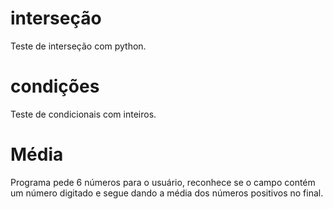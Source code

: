 # interseção
 Teste de interseção com python.

 # condições
Teste de condicionais com inteiros.

# Média
Programa pede 6 números para o usuário, reconhece se  o campo contém um número digitado e segue dando a média dos números positivos no final.
